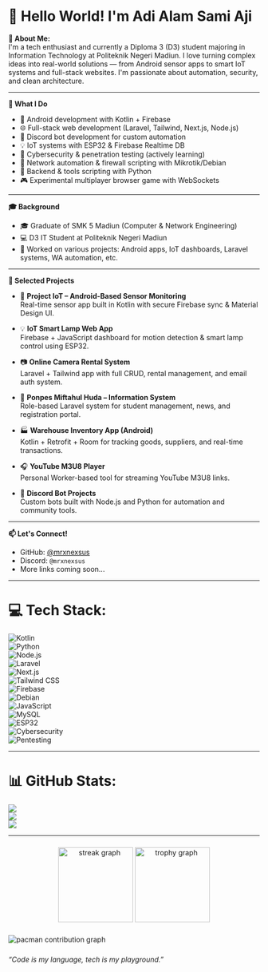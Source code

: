 # 💫 Hello World! I'm Adi Alam Sami Aji

**💫 About Me:**  
I'm a tech enthusiast and currently a Diploma 3 (D3) student majoring in Information Technology at Politeknik Negeri Madiun. I love turning complex ideas into real-world solutions — from Android sensor apps to smart IoT systems and full-stack websites. I'm passionate about automation, security, and clean architecture.

---

**🧠 What I Do**  
- 📱 Android development with Kotlin + Firebase  
- 🌐 Full-stack web development (Laravel, Tailwind, Next.js, Node.js)  
- 🤖 Discord bot development for custom automation  
- 💡 IoT systems with ESP32 & Firebase Realtime DB  
- 🔐 Cybersecurity & penetration testing (actively learning)  
- 🧠 Network automation & firewall scripting with Mikrotik/Debian  
- 🐍 Backend & tools scripting with Python  
- 🎮 Experimental multiplayer browser game with WebSockets  

---

**🎓 Background**  
- 🎓 Graduate of SMK 5 Madiun (Computer & Network Engineering)  
- 💻 D3 IT Student at Politeknik Negeri Madiun  
- 🧪 Worked on various projects: Android apps, IoT dashboards, Laravel systems, WA automation, etc.  

---

**💼 Selected Projects**  
- 📱 **Project IoT – Android-Based Sensor Monitoring**  
  Real-time sensor app built in Kotlin with secure Firebase sync & Material Design UI.

- 💡 **IoT Smart Lamp Web App**  
  Firebase + JavaScript dashboard for motion detection & smart lamp control using ESP32.

- 📷 **Online Camera Rental System**  
  Laravel + Tailwind app with full CRUD, rental management, and email auth system.

- 🕌 **Ponpes Miftahul Huda – Information System**  
  Role-based Laravel system for student management, news, and registration portal.

- 🏭 **Warehouse Inventory App (Android)**  
  Kotlin + Retrofit + Room for tracking goods, suppliers, and real-time transactions.

- 🎧 **YouTube M3U8 Player**  
  Personal Worker-based tool for streaming YouTube M3U8 links.

- 🤖 **Discord Bot Projects**  
  Custom bots built with Node.js and Python for automation and community tools.

---

**📫 Let's Connect!**  
- GitHub: [@mrxnexsus](https://github.com/mrxnexsus)  
- Discord: `@mrxnexsus`  
- More links coming soon...

---

# 💻 Tech Stack:
![Kotlin](https://img.shields.io/badge/kotlin-%230095D5.svg?style=for-the-badge&logo=kotlin&logoColor=white)  
![Python](https://img.shields.io/badge/python-3776AB?style=for-the-badge&logo=python&logoColor=white)  
![Node.js](https://img.shields.io/badge/node.js-6DA55F?style=for-the-badge&logo=node.js&logoColor=white)  
![Laravel](https://img.shields.io/badge/laravel-%23FF2D20.svg?style=for-the-badge&logo=laravel&logoColor=white)  
![Next.js](https://img.shields.io/badge/next.js-000000?style=for-the-badge&logo=nextdotjs&logoColor=white)  
![Tailwind CSS](https://img.shields.io/badge/tailwindcss-%2338B2AC.svg?style=for-the-badge&logo=tailwind-css&logoColor=white)  
![Firebase](https://img.shields.io/badge/firebase-%23039BE5.svg?style=for-the-badge&logo=firebase)  
![Debian](https://img.shields.io/badge/debian-A81D33?style=for-the-badge&logo=debian&logoColor=white)  
![JavaScript](https://img.shields.io/badge/javascript-%23323330.svg?style=for-the-badge&logo=javascript)  
![MySQL](https://img.shields.io/badge/mysql-%2300f.svg?style=for-the-badge&logo=mysql&logoColor=white)  
![ESP32](https://img.shields.io/badge/ESP32-000000?style=for-the-badge&logo=espressif&logoColor=white)  
![Cybersecurity](https://img.shields.io/badge/Cybersecurity-232F3E?style=for-the-badge&logo=protonvpn&logoColor=white)  
![Pentesting](https://img.shields.io/badge/Pentesting-5B2C6F?style=for-the-badge&logo=hackthebox&logoColor=white)

---

# 📊 GitHub Stats:
![](https://github-readme-stats.vercel.app/api?username=mrxnexsus&theme=tokyonight&hide_border=false&count_private=true)  
![](https://github-readme-streak-stats.herokuapp.com/?user=mrxnexsus&theme=tokyonight&hide_border=false)  
![](https://github-readme-stats.vercel.app/api/top-langs/?username=mrxnexsus&theme=tokyonight&layout=compact&hide_border=false)

---

###

<div align="center">
  <img src="https://streak-stats.demolab.com?user=maurodesouza&locale=en&mode=daily&theme=dracula&hide_border=false&border_radius=5&order=3" height="150" alt="streak graph"  />
  <img src="https://github-profile-trophy.vercel.app?username=maurodesouza&theme=dracula&column=-1&row=1&margin-w=8&margin-h=8&no-bg=false&no-frame=false&order=4" height="150" alt="trophy graph"  />
</div>

###

<picture>
  <source media="(prefers-color-scheme: dark)" srcset="https://raw.githubusercontent.com/maurodesouza/maurodesouza/output/pacman-contribution-graph-dark.svg">
  <source media="(prefers-color-scheme: light)" srcset="https://raw.githubusercontent.com/maurodesouza/maurodesouza/output/pacman-contribution-graph.svg">
  <img alt="pacman contribution graph" src="https://raw.githubusercontent.com/maurodesouza/maurodesouza/output/pacman-contribution-graph.svg">
</picture>

###

_“Code is my language, tech is my playground.”_
